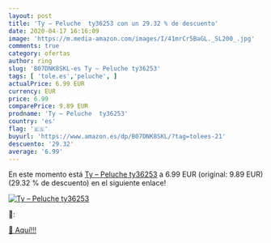 ```yaml
---
layout: post
title: 'Ty – Peluche  ty36253 con un 29.32 % de descuento'
date: 2020-04-17 16:16:09
image: 'https://m.media-amazon.com/images/I/41mrCr5BaGL._SL200_.jpg'
comments: true
category: ofertas
author: ring
slug: 'B07DNK8SKL-es Ty – Peluche ty36253'
tags: [ 'tole.es','peluche', ]
actualPrice: 6.99 EUR
currency: EUR
price: 6.99
comparePrice: 9.89 EUR
prodname: 'Ty – Peluche  ty36253'
country: 'es'
flag: '🇪🇸'
buyurl: 'https://www.amazon.es/dp/B07DNK8SKL/?tag=tolees-21'
descuento: '29.32'
average: '6.99'
---
```


En este momento está [Ty – Peluche  ty36253](https://www.amazon.es/dp/B07DNK8SKL/?tag=tolees-21) a 6.99 EUR (original: 9.89 EUR) (29.32 %  de descuento) en el siguiente enlace!

[![Ty – Peluche  ty36253](https://m.media-amazon.com/images/I/41mrCr5BaGL._SL200_.jpg)](https://www.amazon.es/dp/B07DNK8SKL/?tag=tolees-21)

🔎:


[🛒 Aquí!!!](https://www.amazon.es/dp/B07DNK8SKL/?tag=tolees-21)
